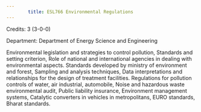 ```yaml
---
        title: ESL766 Environmental Regulations
---
```

Credits: 3 (3-0-0)

Department: Department of Energy Science and Engineering

Environmental legislation and strategies to control pollution, Standards and setting criterion, Role of national and international agencies in dealing with environmental aspects. Standards developed by ministry of environment and forest, Sampling and analysis techniques, Data interpretations and relationships for the design of treatment facilities. Regulations for pollution controls of water, air industrial, automobile, Noise and hazardous waste environmental audit, Public liability insurance, Environment management systems, Catalytic converters in vehicles in metropolitans, EURO standards, Bharat standards.
